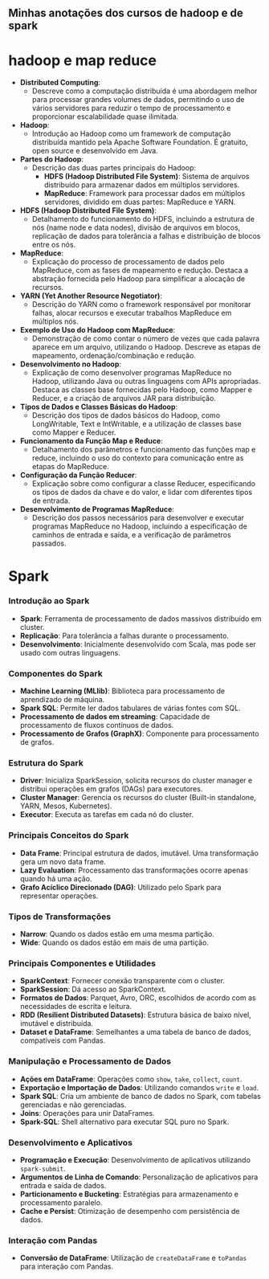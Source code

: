 ## Minhas anotações dos cursos de hadoop e de spark

# hadoop e map reduce



- **Distributed Computing**:
    - Descreve como a computação distribuída é uma abordagem melhor para processar grandes volumes de dados, permitindo o uso de vários servidores para reduzir o tempo de processamento e proporcionar escalabilidade quase ilimitada.
- **Hadoop**:
    - Introdução ao Hadoop como um framework de computação distribuída mantido pela Apache Software Foundation. É gratuito, open source e desenvolvido em Java.
- **Partes do Hadoop**:
    - Descrição das duas partes principais do Hadoop:
        - **HDFS (Hadoop Distributed File System)**: Sistema de arquivos distribuído para armazenar dados em múltiplos servidores.
        - **MapReduce**: Framework para processar dados em múltiplos servidores, dividido em duas partes: MapReduce e YARN.
- **HDFS (Hadoop Distributed File System)**:
    - Detalhamento do funcionamento do HDFS, incluindo a estrutura de nós (name node e data nodes), divisão de arquivos em blocos, replicação de dados para tolerância a falhas e distribuição de blocos entre os nós.
- **MapReduce**:
    - Explicação do processo de processamento de dados pelo MapReduce, com as fases de mapeamento e redução. Destaca a abstração fornecida pelo Hadoop para simplificar a alocação de recursos.
- **YARN (Yet Another Resource Negotiator)**:
    - Descrição do YARN como o framework responsável por monitorar falhas, alocar recursos e executar trabalhos MapReduce em múltiplos nós.
- **Exemplo de Uso do Hadoop com MapReduce**:
    - Demonstração de como contar o número de vezes que cada palavra aparece em um arquivo, utilizando o Hadoop. Descreve as etapas de mapeamento, ordenação/combinação e redução.
- **Desenvolvimento no Hadoop**:
    - Explicação de como desenvolver programas MapReduce no Hadoop, utilizando Java ou outras linguagens com APIs apropriadas. Destaca as classes base fornecidas pelo Hadoop, como Mapper e Reducer, e a criação de arquivos JAR para distribuição.
- **Tipos de Dados e Classes Básicas do Hadoop**:
    - Descrição dos tipos de dados básicos do Hadoop, como LongWritable, Text e IntWritable, e a utilização de classes base como Mapper e Reducer.
- **Funcionamento da Função Map e Reduce**:
    - Detalhamento dos parâmetros e funcionamento das funções map e reduce, incluindo o uso do contexto para comunicação entre as etapas do MapReduce.
- **Configuração da Função Reducer**:
    - Explicação sobre como configurar a classe Reducer, especificando os tipos de dados da chave e do valor, e lidar com diferentes tipos de entrada.
- **Desenvolvimento de Programas MapReduce**:
    - Descrição dos passos necessários para desenvolver e executar programas MapReduce no Hadoop, incluindo a especificação de caminhos de entrada e saída, e a verificação de parâmetros passados.



# Spark

### Introdução ao Spark

- **Spark**: Ferramenta de processamento de dados massivos distribuído em cluster.
- **Replicação**: Para tolerância a falhas durante o processamento.
- **Desenvolvimento**: Inicialmente desenvolvido com Scala, mas pode ser usado com outras linguagens.

### Componentes do Spark

- **Machine Learning (MLlib)**: Biblioteca para processamento de aprendizado de máquina.
- **Spark SQL**: Permite ler dados tabulares de várias fontes com SQL.
- **Processamento de dados em streaming**: Capacidade de processamento de fluxos contínuos de dados.
- **Processamento de Grafos (GraphX)**: Componente para processamento de grafos.

### Estrutura do Spark

- **Driver**: Inicializa SparkSession, solicita recursos do cluster manager e distribui operações em grafos (DAGs) para executores.
- **Cluster Manager**: Gerencia os recursos do cluster (Built-in standalone, YARN, Mesos, Kubernetes).
- **Executor**: Executa as tarefas em cada nó do cluster.

### Principais Conceitos do Spark

- **Data Frame**: Principal estrutura de dados, imutável. Uma transformação gera um novo data frame.
- **Lazy Evaluation**: Processamento das transformações ocorre apenas quando há uma ação.
- **Grafo Acíclico Direcionado (DAG)**: Utilizado pelo Spark para representar operações.

### Tipos de Transformações

- **Narrow**: Quando os dados estão em uma mesma partição.
- **Wide**: Quando os dados estão em mais de uma partição.

### Principais Componentes e Utilidades

- **SparkContext**: Fornecer conexão transparente com o cluster.
- **SparkSession**: Dá acesso ao SparkContext.
- **Formatos de Dados**: Parquet, Avro, ORC, escolhidos de acordo com as necessidades de escrita e leitura.
- **RDD (Resilient Distributed Datasets)**: Estrutura básica de baixo nível, imutável e distribuída.
- **Dataset e DataFrame**: Semelhantes a uma tabela de banco de dados, compatíveis com Pandas.

### Manipulação e Processamento de Dados

- **Ações em DataFrame**: Operações como `show`, `take`, `collect`, `count`.
- **Exportação e Importação de Dados**: Utilizando comandos `write` e `load`.
- **Spark SQL**: Cria um ambiente de banco de dados no Spark, com tabelas gerenciadas e não gerenciadas.
- **Joins**: Operações para unir DataFrames.
- **Spark-SQL**: Shell alternativo para executar SQL puro no Spark.

### Desenvolvimento e Aplicativos

- **Programação e Execução**: Desenvolvimento de aplicativos utilizando `spark-submit`.
- **Argumentos de Linha de Comando**: Personalização de aplicativos para entrada e saída de dados.
- **Particionamento e Bucketing**: Estratégias para armazenamento e processamento paralelo.
- **Cache e Persist**: Otimização de desempenho com persistência de dados.

### Interação com Pandas

- **Conversão de DataFrame**: Utilização de `createDataFrame` e `toPandas` para interação com Pandas.
